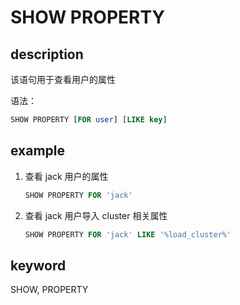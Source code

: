# SHOW PROPERTY

## description

该语句用于查看用户的属性

语法：

```sql
SHOW PROPERTY [FOR user] [LIKE key]
```

## example

1. 查看 jack 用户的属性

    ```sql
    SHOW PROPERTY FOR 'jack'
    ```

2. 查看 jack 用户导入 cluster 相关属性

    ```sql
    SHOW PROPERTY FOR 'jack' LIKE '%load_cluster%'
    ```

## keyword

SHOW, PROPERTY
